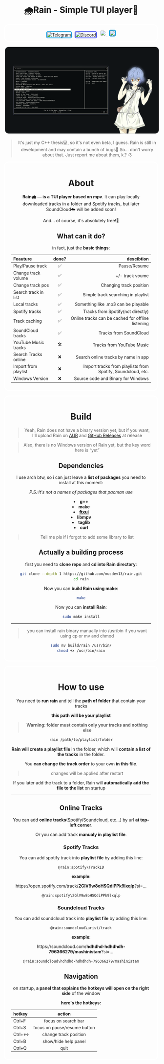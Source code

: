 <h1 align="center">🌧️Rain - Simple TUI player🎵</h1>
<p align="center" style="border: 3px solid white; border-radius:15px;padding: 15px 0 8px;">
    <a href="https://t.me/musdev" style="margin-right:5px;">
        <img src="https://img.shields.io/badge/MusDev--2CA5E0?logo=telegram&style=for-the-badge" alt="Telegram" style="border-radius:5px;border:3px solid #2ca5e0"/>
    </a>
    <a href="https://discord.com/users/870324942166716487" style="margin-right:5px;">
        <img src="https://img.shields.io/badge/cuteemus--5865F2?logo=discord&style=for-the-badge" alt="Discord" style="border-radius:5px;border:3px solid #5865f2"/>
    </a>
    <a href="https://github.com/musdev13" style="margin-right:5px;">
        <img src="https://img.shields.io/badge/musdev13--white?logo=github&style=for-the-badge" style="border-radius:5px;border:3px solid #fff">
    </a>
    <a href="https://musdev13.github.io/rain/">
        <img src="https://img.shields.io/badge/🌐_Website--0fa0dd?style=for-the-badge" style="border-radius:5px;border:3px solid #0fa0dd"/>
    </a>
</p>

<img src="public/assets/mainScreenshot.png" style="border-radius:15px;border:3px solid white;">

<div align="center">

> It's just my C++ thesis💻, so it's not even beta, I guess. Rain is still in development and may contain a bunch of bugs🐛 So... don't worry about that. Just report me about them, k.? :3
</div>

<div align="center", style="border: 3px solid white; border-radius:15px;padding:10px 20px">
    <h1 align="center">About</h1>
    <p><b>Rain🌧️ — is a TUI player based on mpv</b>. It can play locally downloaded tracks in a folder and Spotify tracks, but later SoundCloud☁️ will be added soon!</p>
    <p>And... of course, it's absolutely free!💖</p>


<h2 align="center">What can it do?</h2>
<p align="center">in fact, just the <b>basic things</b>:</p>

<div align="center">

| Feauture             |done?|                                                  descibtion |
|:---------------------|:---:|------------------------------------------------------------:|
| Play/Pause track     | ✅  |                                                Pause/Resume |
| Change track volume  | ✅  |                                             +/- track voume |
| Change track pos     | ✅  |                                     Changing track position |
| Search track in list | ✅  |                          Simple track searching in playlist |
| Local tracks         | ✅  |                         Something like .mp3 can be playable |
| Spotify tracks       | ✅  |                           Tracks from Spotify(not directly) |
| Track caching        | ✅  |           Online tracks can be cached for offline listening |
| SoundCloud tracks    | ✅  |                                      Tracks from SoundCloud |
| YouTube Music tracks | 🛠️  |                                    Tracks from YouTube Music|
| Search Tracks online | ❌  |                         Search online tracks by name in app |
| Import from playlist | ❌  | Import tracks from playlists from Spotify, Soundcloud, etc. |
| Windows Version      | ❌  |                          Source code and Binary for Windows |

</div>
</div>

<div align="center" style="border: 3px solid white; border-radius:15px;padding:10px 20px;margin-top:15px">
<h1>Build</h1>

> Yeah, Rain does not have a binary version yet, but if you want, I'll upload Rain on [AUR](https://wiki.archlinux.org/title/Arch_User_Repository) and [GitHub Releases](https://github.com/musdev13/rain/releases) at release

> Also, there is no Windows version of Rain yet, but the key word here is “yet”

<h2>Dependencies</h2>
<p>I use arch btw, so i can just leave a <b>list of packages</b> you need to install at this moment:</p>

<i>P.S.:It's not a names of packages that pacman use</i>

<ul style="list-style-position: inside; text-align: center; padding-left: 0; font-weight: bold;">
    <li>g++</li>
    <li>make</li>
    <li><a href="https://github.com/ArthurSonzogni/FTXUI">ftxui</a></li>
    <li>libmpv</li>
    <li>taglib</li>
    <li>curl</li>
</ul>

> Tell me pls if i forgot to add some library to list

<h2>Actually a building process</h2>

first you need to **clone repo** and **cd into Rain directory**:
```sh
git clone --depth 1 https://github.com/musdev13/rain.git
cd rain
```

Now you can **build Rain using make**:
```sh
make
```
Now you can **install Rain**:
```sh
sudo make install
```

---
> you can install rain binary manually into /usr/bin if you want using cp or mv and chmod
```sh
sudo mv build/rain /usr/bin/
chmod +x /usr/bin/rain
```

</div>

<div align="center" style="border: 3px solid white; border-radius:15px;padding:10px 20px;margin-top:15px">

<h1>How to use</h1>

You need to **run rain** and tell the **path of folder** that contain your tracks

**this path will be your playlist**

>**Warning: folder must contain only your tracks and nothing else**

```sh
rain /path/to/playlist/folder
```

**Rain will create a playlist file** in the folder, which will **contain a list of the tracks** in the folder.

You **can change the track order** to your own **in this file**.

> changes will be applied after restart

If you later add the track to a folder, Rain will **automatically add the file to the list** on startup

---

<h2>Online Tracks</h2>

You can add **online tracks**(Spotify/Soundcloud, etc...) by url **at top-left corner**.

Or you can add track **manualy in playlist file**.

<h3>Spotify Tracks</h3>

You can add spotify track into **playlist file** by adding this line:
```playlist
@rain:spotify\TrackID
```

**example**:

<p>https://open.spotify.com/track/<b>2GlV9w8oHSQdiPPk9lxqlp</b>?si=...</p>

```playlist
@rain:spotify\2GlV9w8oHSQdiPPk9lxqlp
```

<h3>Soundcloud Tracks</h3>

You can add soundcloud track into **playlist file** by adding this line:
```playlist
@rain:soundcloud\arist/track
```

**example**:

<p>https://soundcloud.com/<b>hdhdhd-hdhdhdh-796366279/mashinistam</b>?si=...</p>

```playlist
@rain:soundcloud\hdhdhd-hdhdhdh-796366279/mashinistam
```

<h2>Navigation</h2>

on startup, **a panel that explains the hotkeys will open on the right side** of the window

**here's the hotkeys:**

| hotkey |                       action |
|:-------|:----------------------------:|
| Ctrl+F |          focus on search bar |
| Ctrl+S | focus on pause/resume button |
| Ctrl+↔ |        change track position |
| Ctrl+B |         show/hide help panel |
| Ctrl+Q |                         quit |

</div>
